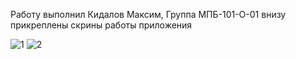 Работу выполнил Кидалов Максим, Группа МПБ-101-О-01
внизу прикреплены скрины работы приложения

![1](https://github.com/maximkidalov/222/assets/117586406/556c8755-adbb-4cf3-b197-1ebfd6fd7c65)
![2](https://github.com/maximkidalov/222/assets/117586406/2e0d76a6-8f30-4516-9abe-c058becebd44)
